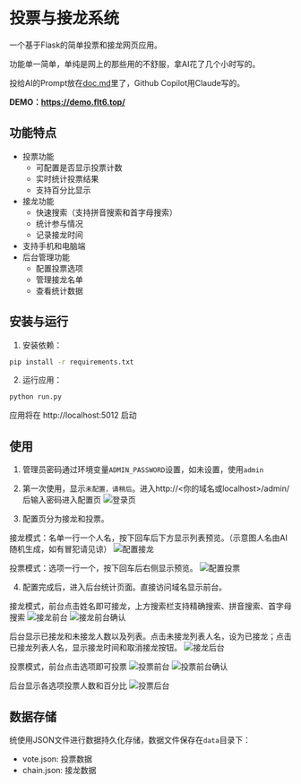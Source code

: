 # 投票与接龙系统

一个基于Flask的简单投票和接龙网页应用。

功能单一简单，单纯是网上的那些用的不舒服，拿AI花了几个小时写的。

投给AI的Prompt放在[doc.md](doc.md)里了，Github Copilot用Claude写的。

**DEMO：https://demo.flt6.top/**


## 功能特点

- 投票功能
  - 可配置是否显示投票计数
  - 实时统计投票结果
  - 支持百分比显示
- 接龙功能
  - 快速搜索（支持拼音搜索和首字母搜索）
  - 统计参与情况
  - 记录接龙时间
- 支持手机和电脑端
- 后台管理功能
  - 配置投票选项
  - 管理接龙名单
  - 查看统计数据

## 安装与运行

1. 安装依赖：
```bash
pip install -r requirements.txt
```

2. 运行应用：
```bash
python run.py
```

应用将在 http://localhost:5012 启动

## 使用

1. 管理员密码通过环境变量`ADMIN_PASSWORD`设置，如未设置，使用`admin`

2. 第一次使用，显示`未配置，请稍后`。进入http://<你的域名或localhost>/admin/后输入密码进入配置页
![登录页](img/login.png)

3. 配置页分为接龙和投票。

接龙模式：名单一行一个人名，按下回车后下方显示列表预览。（示意图人名由AI随机生成，如有冒犯请见谅）
![配置接龙](img/config-1.png)

投票模式：选项一行一个，按下回车后右侧显示预览。
![配置投票](img/config-2.png)

4. 配置完成后，进入后台统计页面。直接访问域名显示前台。

接龙模式，前台点击姓名即可接龙，上方搜索栏支持精确搜索、拼音搜索、首字母搜索
![接龙前台](img/chain.png)
![接龙前台确认](img/chain-confirm.png)

后台显示已接龙和未接龙人数以及列表。点击未接龙列表人名，设为已接龙；点击已接龙列表人名，显示接龙时间和取消接龙按钮。
![接龙后台](img/chain-dashboard.png)

投票模式，前台点击选项即可投票
![投票前台](img/vote.png)
![投票前台确认](img/vote-confirm.png)

后台显示各选项投票人数和百分比
![投票后台](img/vote-dashboard.png)


## 数据存储

统使用JSON文件进行数据持久化存储，数据文件保存在`data`目录下：
- vote.json: 投票数据
- chain.json: 接龙数据
